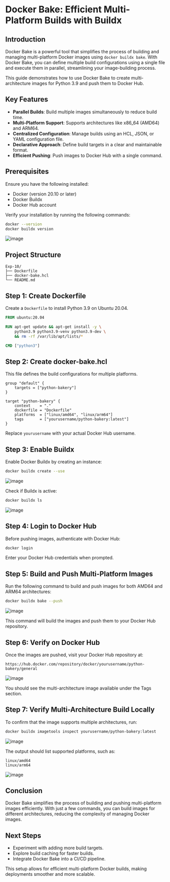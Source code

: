 # Docker Bake: Efficient Multi-Platform Builds with Buildx

## Introduction
Docker Bake is a powerful tool that simplifies the process of building and managing multi-platform Docker images using `docker buildx bake`. With Docker Bake, you can define multiple build configurations using a single file and execute them in parallel, streamlining your image-building process.

This guide demonstrates how to use Docker Bake to create multi-architecture images for Python 3.9 and push them to Docker Hub.

## Key Features
- **Parallel Builds**: Build multiple images simultaneously to reduce build time.
- **Multi-Platform Support**: Supports architectures like x86_64 (AMD64) and ARM64.
- **Centralized Configuration**: Manage builds using an HCL, JSON, or YAML configuration file.
- **Declarative Approach**: Define build targets in a clear and maintainable format.
- **Efficient Pushing**: Push images to Docker Hub with a single command.

## Prerequisites
Ensure you have the following installed:
- Docker (version 20.10 or later)
- Docker Buildx
- Docker Hub account

Verify your installation by running the following commands:
```sh
docker --version
docker buildx version
```
![image](https://github.com/user-attachments/assets/f833ed61-d527-44d3-ba77-fb1a045b24f3)

## Project Structure
```
Exp-10/
├── Dockerfile
├── docker-bake.hcl
└── README.md
```

## Step 1: Create Dockerfile
Create a `Dockerfile` to install Python 3.9 on Ubuntu 20.04.
```dockerfile
FROM ubuntu:20.04

RUN apt-get update && apt-get install -y \
    python3.9 python3.9-venv python3.9-dev \
    && rm -rf /var/lib/apt/lists/*

CMD ["python3"]
```

## Step 2: Create docker-bake.hcl
This file defines the build configurations for multiple platforms.
```hcl
group "default" {
    targets = ["python-bakery"]
}

target "python-bakery" {
    context    = "."
    dockerfile = "Dockerfile"
    platforms  = ["linux/amd64", "linux/arm64"]
    tags       = ["yourusername/python-bakery:latest"]
}
```
Replace `yourusername` with your actual Docker Hub username.

## Step 3: Enable Buildx
Enable Docker Buildx by creating an instance:
```sh
docker buildx create --use
```
![image](https://github.com/user-attachments/assets/fd277bef-6f9f-43b8-8c95-e292a4f711d0)

Check if Buildx is active:
```sh
docker buildx ls
```
![image](https://github.com/user-attachments/assets/176148bf-c27e-40a3-bcd1-fd3fb995f080)

## Step 4: Login to Docker Hub
Before pushing images, authenticate with Docker Hub:
```sh
docker login
```

Enter your Docker Hub credentials when prompted.

## Step 5: Build and Push Multi-Platform Images
Run the following command to build and push images for both AMD64 and ARM64 architectures:
```sh
docker buildx bake --push
```
![image](https://github.com/user-attachments/assets/34e6179a-5ef4-4d18-b284-ec57bdd4973d)

This command will build the images and push them to your Docker Hub repository.

## Step 6: Verify on Docker Hub
Once the images are pushed, visit your Docker Hub repository at:
```
https://hub.docker.com/repository/docker/yourusername/python-bakery/general
```
![image](https://github.com/user-attachments/assets/37a805a3-8fef-4eb9-a099-df8e662d1979)

You should see the multi-architecture image available under the Tags section.

## Step 7: Verify Multi-Architecture Build Locally
To confirm that the image supports multiple architectures, run:
```sh
docker buildx imagetools inspect yourusername/python-bakery:latest
```
![image](https://github.com/user-attachments/assets/e682979a-2f30-4045-86a3-7c7375061414)

The output should list supported platforms, such as:
```
linux/amd64
linux/arm64
```
![image](https://github.com/user-attachments/assets/5f830d02-8a83-490a-8272-85b4b10084d8)

## Conclusion
Docker Bake simplifies the process of building and pushing multi-platform images efficiently. With just a few commands, you can build images for different architectures, reducing the complexity of managing Docker images.

## Next Steps
- Experiment with adding more build targets.
- Explore build caching for faster builds.
- Integrate Docker Bake into a CI/CD pipeline.

This setup allows for efficient multi-platform Docker builds, making deployments smoother and more scalable.

